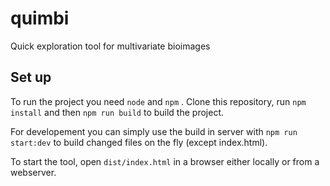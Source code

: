 quimbi
======

Quick exploration tool for multivariate bioimages

## Set up

To run the project you need `node` and `npm` . Clone this repository, run `npm install` and then `npm run build` to build the project.

For developement you can simply use the build in server with `npm run start:dev` to build changed files on the fly (except index.html).

To start the tool, open `dist/index.html` in a browser either locally or from a webserver.
